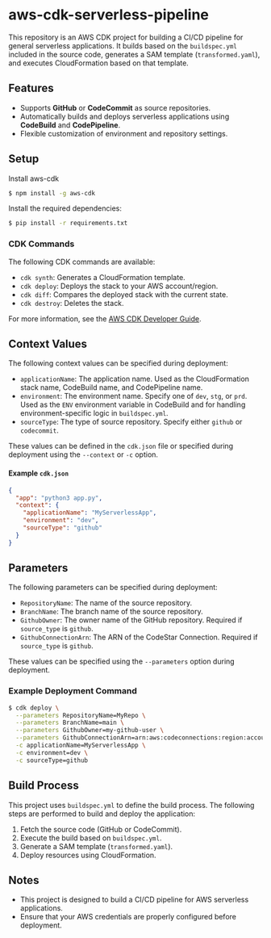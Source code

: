 # aws-cdk-serverless-pipeline

This repository is an AWS CDK project for building a CI/CD pipeline for general serverless applications.
It builds based on the `buildspec.yml` included in the source code, generates a SAM template (`transformed.yaml`), and executes CloudFormation based on that template.

## Features

- Supports **GitHub** or **CodeCommit** as source repositories.
- Automatically builds and deploys serverless applications using **CodeBuild** and **CodePipeline**.
- Flexible customization of environment and repository settings.

## Setup
Install aws-cdk
```bash
$ npm install -g aws-cdk
```

Install the required dependencies:

```bash
$ pip install -r requirements.txt
```

### CDK Commands

The following CDK commands are available:

- `cdk synth`: Generates a CloudFormation template.
- `cdk deploy`: Deploys the stack to your AWS account/region.
- `cdk diff`: Compares the deployed stack with the current state.
- `cdk destroy`: Deletes the stack.

For more information, see the [AWS CDK Developer Guide](https://docs.aws.amazon.com/cdk/v2/guide/home.html).

## Context Values

The following context values can be specified during deployment:

- `applicationName`: The application name. Used as the CloudFormation stack name, CodeBuild name, and CodePipeline name.
- `environment`: The environment name. Specify one of `dev`, `stg`, or `prd`. Used as the `ENV` environment variable in CodeBuild and for handling environment-specific logic in `buildspec.yml`.
- `sourceType`: The type of source repository. Specify either `github` or `codecommit`.

These values can be defined in the `cdk.json` file or specified during deployment using the `--context` or `-c` option.

#### Example `cdk.json`

```json
{
  "app": "python3 app.py",
  "context": {
    "applicationName": "MyServerlessApp",
    "environment": "dev",
    "sourceType": "github"
  }
}
```

## Parameters

The following parameters can be specified during deployment:

- `RepositoryName`: The name of the source repository.
- `BranchName`: The branch name of the source repository.
- `GithubOwner`: The owner name of the GitHub repository. Required if `source_type` is `github`.
- `GithubConnectionArn`: The ARN of the CodeStar Connection. Required if `source_type` is `github`.

These values can be specified using the `--parameters` option during deployment.

### Example Deployment Command

```bash
$ cdk deploy \
  --parameters RepositoryName=MyRepo \
  --parameters BranchName=main \
  --parameters GithubOwner=my-github-user \
  --parameters GithubConnectionArn=arn:aws:codeconnections:region:account-id:connection/connection-id \
  -c applicationName=MyServerlessApp \
  -c environment=dev \
  -c sourceType=github
```

## Build Process

This project uses `buildspec.yml` to define the build process. The following steps are performed to build and deploy the application:

1. Fetch the source code (GitHub or CodeCommit).
2. Execute the build based on `buildspec.yml`.
3. Generate a SAM template (`transformed.yaml`).
4. Deploy resources using CloudFormation.

## Notes

- This project is designed to build a CI/CD pipeline for AWS serverless applications.
- Ensure that your AWS credentials are properly configured before deployment.
